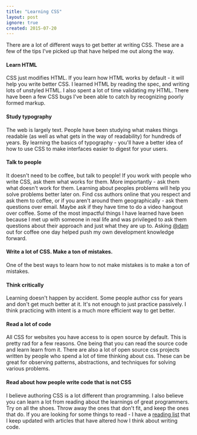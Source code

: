 ```yaml
---
title: "Learning CSS"
layout: post
ignore: true
created: 2015-07-20
---
```

There are a lot of different ways to get better at writing CSS. These are a few of the tips I've picked up that have helped me out along the way.

#### Learn HTML

CSS just modifies HTML. If you learn how HTML works by default - it will help you write better CSS. I learned HTML by reading the spec, and writing lots of unstyled HTML. I also spent a lot of time validating my HTML. There have been a few CSS bugs I've been able to catch by recognizing poorly formed markup.

#### Study typography

The web is largely text. People have been studying what makes things readable (as well as what gets in the way of readability) for hundreds of years. By learning the basics of typography - you'll have a better idea of how to use CSS to make interfaces easier to digest for your users.

#### Talk to people

It doesn't need to be coffee, but talk to people! If you work with people who write CSS, ask them what works for them. More importantly - ask them what doesn't work for them. Learning about peoples problems will help you solve problems better later on. Find css authors online that you respect and ask them to coffee, or if you aren't around them geographically - ask them questions over email. Maybe ask if they have time to do a video hangout over coffee. Some of the most impactful things I have learned have been because I met up with someone in real life and was privileged to ask them questions about their approach and just what they are up to. Asking [@dam](http://twitter.com/dam "Kristofer Josef on Twitter") out for coffee one day helped push my own development knowledge forward.

#### Write a lot of CSS. Make a ton of mistakes.

One of the best ways to learn how to not make mistakes is to make a ton of mistakes.

#### Think critically

Learning doesn't happen by accident. Some people author css for years and don't get much better at it. It's not enough to just practice passively. I think practicing with intent is a much more efficient way to get better.

#### Read a lot of code

All CSS for websites you have access to is open source by default. This is pretty rad for a few reasons. One being that you can read the source code and learn learn from it. There are also a lot of open source css projects written by people who spend a lot of time thinking about css. These can be great for observing patterns, abstractions, and techniques for solving various problems.

#### Read about how people write code that is not CSS

I believe authoring CSS is a lot different than programming. I also believe you can learn a lot from reading about the learnings of great programmers. Try on all the shoes. Throw away the ones that don't fit, and keep the ones that do. If you are looking for some things to read - I have a [reading list](http://mrmrs.cc/reading) that I keep updated with articles that have altered how I think about writing code.
